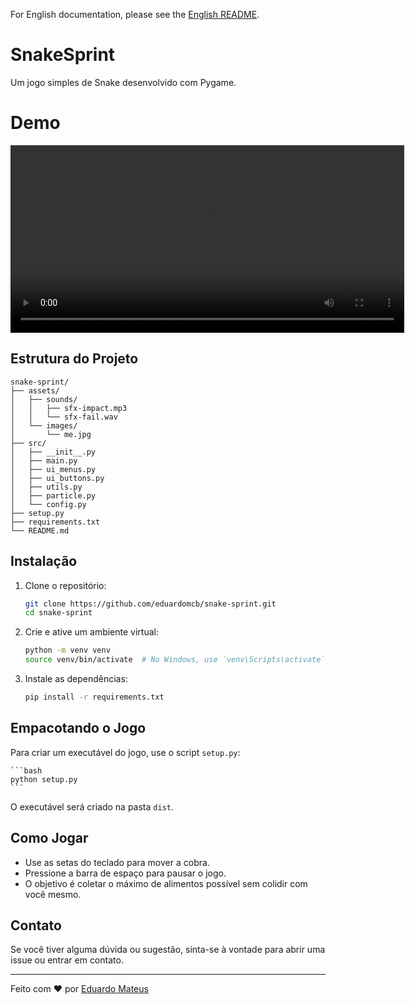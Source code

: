 For English documentation, please see the [English README](../README.md).

# SnakeSprint

Um jogo simples de Snake desenvolvido com Pygame.

# Demo

<video width="630" height="300" src="../docs/demo.mp4" controls autoplay></video>

## Estrutura do Projeto

```
snake-sprint/
├── assets/
│   ├── sounds/
│   │   ├── sfx-impact.mp3
│   │   └── sfx-fail.wav
│   └── images/
│       └── me.jpg
├── src/
│   ├── __init__.py
│   ├── main.py
│   ├── ui_menus.py
│   ├── ui_buttons.py
│   ├── utils.py
│   ├── particle.py
│   └── config.py
├── setup.py
├── requirements.txt
└── README.md
```

## Instalação

1. Clone o repositório:

   ```bash
   git clone https://github.com/eduardomcb/snake-sprint.git
   cd snake-sprint
   ```

2. Crie e ative um ambiente virtual:

   ```bash
   python -m venv venv
   source venv/bin/activate  # No Windows, use `venv\Scripts\activate`
   ```

3. Instale as dependências:

   ```bash
   pip install -r requirements.txt
   ```

## Empacotando o Jogo

Para criar um executável do jogo, use o script `setup.py`:

    ```bash
    python setup.py
    ```

O executável será criado na pasta `dist`.

## Como Jogar

- Use as setas do teclado para mover a cobra.
- Pressione a barra de espaço para pausar o jogo.
- O objetivo é coletar o máximo de alimentos possível sem colidir com você mesmo.

## Contato

Se você tiver alguma dúvida ou sugestão, sinta-se à vontade para abrir uma issue ou entrar em contato.

---

Feito com ❤️ por [Eduardo Mateus](https://github.com/eduardomcb)
